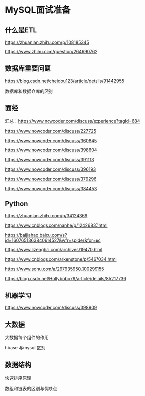 # MySQL面试准备

## 什么是ETL

https://zhuanlan.zhihu.com/p/108185345

https://www.zhihu.com/question/264690762



## 数据库重要问题

https://blog.csdn.net/cheidou123/article/details/91442955

数据库和数据仓库的区别

## 面经

汇总：https://www.nowcoder.com/discuss/experience?tagId=684

https://www.nowcoder.com/discuss/227725

https://www.nowcoder.com/discuss/360845

https://www.nowcoder.com/discuss/398604

https://www.nowcoder.com/discuss/391113

https://www.nowcoder.com/discuss/396193

https://www.nowcoder.com/discuss/379296

https://www.nowcoder.com/discuss/384453



## Python

https://zhuanlan.zhihu.com/p/34124369

https://www.cnblogs.com/nanhe/p/12426837.html

https://baijiahao.baidu.com/s?id=1607651363840614527&wfr=spider&for=pc

https://www.lizenghai.com/archives/19470.html

https://www.cnblogs.com/arkenstone/p/5467034.html

https://www.sohu.com/a/297935950_100299155

https://blog.csdn.net/Hollybobo79/article/details/85217736

## 机器学习

https://www.nowcoder.com/discuss/398909

## 大数据

大数据每个组件的作用

hbase 与mysql 区别

## 数据结构

快速排序原理

数组和链表的区别与优缺点

